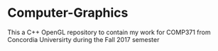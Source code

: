 # Computer-Graphics
This a C++ OpenGL repository to contain my work for COMP371 from Concordia Universirty during the Fall 2017 semester
